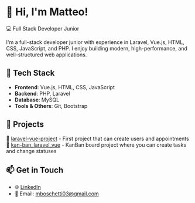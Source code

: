 # 👋 Hi, I'm Matteo!

💻 Full Stack Developer Junior

I'm a full-stack developer junior with experience in Laravel, Vue.js, HTML, CSS, JavaScript, and PHP.
I enjoy building modern, high-performance, and well-structured web applications.

## 🔧 Tech Stack
- **Frontend**: Vue.js, HTML, CSS, JavaScript  
- **Backend**: PHP, Laravel  
- **Database**: MySQL  
- **Tools & Others**: Git, Bootstrap

## 🚀 Projects
📌 [laravel-vue-project]([repo-link](https://github.com/ilxBoschetto/laravel-vue-project)) - First project that can create users and appointments
📌 [kan-ban_laravel_vue]([repo-link](https://github.com/ilxBoschetto/kan-ban_laravel_vue)) - KanBan board project where you can create tasks and change statuses

## 📫 Get in Touch
- 🌐 [LinkedIn]([https://www.linkedin.com/in/your-profile](https://www.linkedin.com/in/matteo-boschetti-0a1868299/))  
- 📧 Email: mboschetti03@gmail.com 
